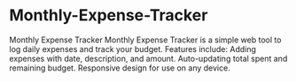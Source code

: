# Monthly-Expense-Tracker
Monthly Expense Tracker Monthly Expense Tracker is a simple web tool to log daily expenses and track your budget. Features include:  Adding expenses with date, description, and amount. Auto-updating total spent and remaining budget. Responsive design for use on any device.
